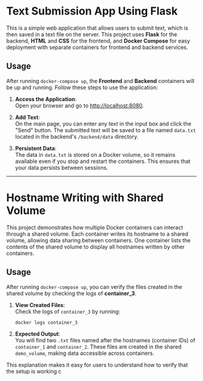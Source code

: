 # Text Submission App Using Flask

This is a simple web application that allows users to submit text, which is then saved in a text file on the server. This project uses **Flask** for the backend, **HTML** and **CSS** for the frontend, and **Docker Compose** for easy deployment with separate containers for frontend and backend services.

## Usage

After running `docker-compose up`, the **Frontend** and **Backend** containers will be up and running. Follow these steps to use the application:

1. **Access the Application**:  
   Open your browser and go to [http://localhost:8080](http://localhost:8080).

2. **Add Text**:  
   On the main page, you can enter any text in the input box and click the "Send" button. The submitted text will be saved to a file named `data.txt` located in the backend's `/backend/data` directory.

3. **Persistent Data**:  
   The data in `data.txt` is stored on a Docker volume, so it remains available even if you stop and restart the containers. This ensures that your data persists between sessions.

-----------------------------------------------------------

# Hostname Writing with Shared Volume

This project demonstrates how multiple Docker containers can interact through a shared volume. Each container writes its hostname to a shared volume, allowing data sharing between containers. One container lists the contents of the shared volume to display all hostnames written by other containers.

## Usage

After running `docker-compose up`, you can verify the files created in the shared volume by checking the logs of **container_3**.

1. **View Created Files**:  
   Check the logs of `container_3` by running:
   ```bash
   docker logs container_3
   ```

2. **Expected Output**:  
   You will find two `.txt` files named after the hostnames (container IDs) of `container_1` and `container_2`. These files are created in the shared `demo_volume`, making data accessible across containers.

This explanation makes it easy for users to understand how to verify that the setup is working c

